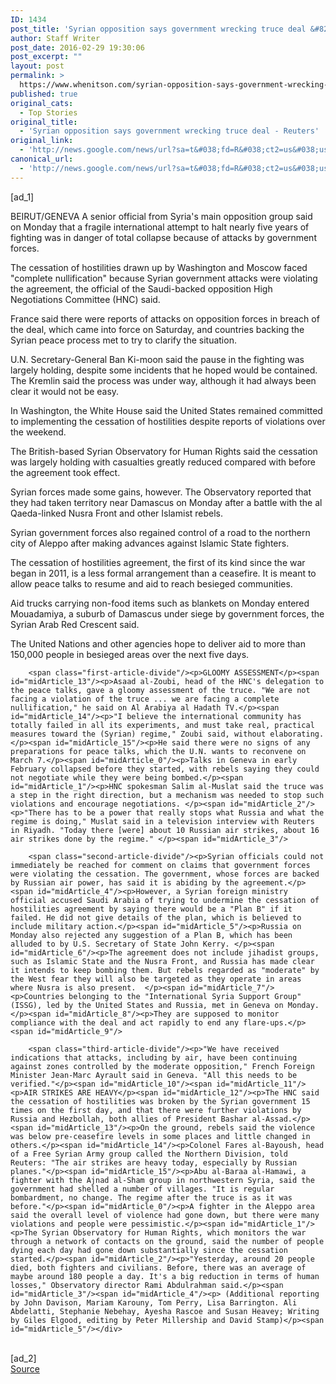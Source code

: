 ```yaml
---
ID: 1434
post_title: 'Syrian opposition says government wrecking truce deal &#8211; Reuters'
author: Staff Writer
post_date: 2016-02-29 19:30:06
post_excerpt: ""
layout: post
permalink: >
  https://www.whenitson.com/syrian-opposition-says-government-wrecking-truce-deal-reuters/
published: true
original_cats:
  - Top Stories
original_title:
  - 'Syrian opposition says government wrecking truce deal - Reuters'
original_link:
  - 'http://news.google.com/news/url?sa=t&#038;fd=R&#038;ct2=us&#038;usg=AFQjCNGH0EhiQBL3HO6NjYCXlM0qTHOG4g&#038;clid=c3a7d30bb8a4878e06b80cf16b898331&#038;cid=52779055317620&#038;ei=PZzUVpjFEJKKhQHR-4DgBg&#038;url=http://www.reuters.com/article/us-mideast-crisis-syria-idUSKCN0W21O5'
canonical_url:
  - 'http://news.google.com/news/url?sa=t&#038;fd=R&#038;ct2=us&#038;usg=AFQjCNGH0EhiQBL3HO6NjYCXlM0qTHOG4g&#038;clid=c3a7d30bb8a4878e06b80cf16b898331&#038;cid=52779055317620&#038;ei=PZzUVpjFEJKKhQHR-4DgBg&#038;url=http://www.reuters.com/article/us-mideast-crisis-syria-idUSKCN0W21O5'
---
```

 [ad_1]
<br><div id="articleText">
<span id="midArticle_start"/>

<span id="midArticle_0"/><span class="focusParagraph" readability="4"><p><span class="articleLocation">BEIRUT/GENEVA</span> A senior official from Syria's main opposition group said on Monday that a fragile international attempt to halt nearly five years of fighting was in danger of total collapse because of attacks by government forces.</p></span><span id="midArticle_1"/><p>The cessation of hostilities drawn up by Washington and Moscow faced "complete nullification" because Syrian government attacks were violating the agreement, the official of the Saudi-backed opposition High Negotiations Committee (HNC) said.</p><span id="midArticle_2"/><p>France said there were reports of attacks on opposition forces in breach of the deal, which came into force on Saturday, and countries backing the Syrian peace process met to try to clarify the situation.</p><span id="midArticle_3"/><p>U.N. Secretary-General Ban Ki-moon said the pause in the fighting was largely holding, despite some incidents that he hoped would be contained. The Kremlin said the process was under way, although it had always been clear it would not be easy.</p><span id="midArticle_4"/><p>In Washington, the White House said the United States remained committed to implementing the cessation of hostilities despite reports of violations over the weekend.</p><span id="midArticle_5"/><p>The British-based Syrian Observatory for Human Rights said the cessation was largely holding with casualties greatly reduced compared with before the agreement took effect.</p><span id="midArticle_6"/><p>Syrian forces made some gains, however. The Observatory reported that they had taken territory near Damascus on Monday after a battle with the al Qaeda-linked Nusra Front and other Islamist rebels.</p><span id="midArticle_7"/><p>Syrian government forces also regained control of a road to the northern city of Aleppo after making advances against Islamic State fighters.</p><span id="midArticle_8"/><p>The cessation of hostilities agreement, the first of its kind since the war began in 2011, is a less formal arrangement than a ceasefire. It is meant to allow peace talks to resume and aid to reach besieged communities. </p><span id="midArticle_9"/><p>Aid trucks carrying non-food items such as blankets on Monday entered Mouadamiya, a suburb of Damascus under siege by government forces, the Syrian Arab Red Crescent said. </p><span id="midArticle_10"/><p>The United Nations and other agencies hope to deliver aid to more than 150,000 people in besieged areas over the next five days.</p><span id="midArticle_11"/><span id="midArticle_12"/>
        
        <span class="first-article-divide"/><p>GLOOMY ASSESSMENT</p><span id="midArticle_13"/><p>Asaad al-Zoubi, head of the HNC's delegation to the peace talks, gave a gloomy assessment of the truce. "We are not facing a violation of the truce ... we are facing a complete nullification," he said on Al Arabiya al Hadath TV.</p><span id="midArticle_14"/><p>"I believe the international community has totally failed in all its experiments, and must take real, practical measures toward the (Syrian) regime," Zoubi said, without elaborating.</p><span id="midArticle_15"/><p>He said there were no signs of any preparations for peace talks, which the U.N. wants to reconvene on March 7.</p><span id="midArticle_0"/><p>Talks in Geneva in early February collapsed before they started, with rebels saying they could not negotiate while they were being bombed.</p><span id="midArticle_1"/><p>HNC spokesman Salim al-Muslat said the truce was a step in the right direction, but a mechanism was needed to stop such violations and encourage negotiations. </p><span id="midArticle_2"/><p>"There has to be a power that really stops what Russia and what the regime is doing," Muslat said in a television interview with Reuters in Riyadh. "Today there [were] about 10 Russian air strikes, about 16 air strikes done by the regime." </p><span id="midArticle_3"/>
        
        <span class="second-article-divide"/><p>Syrian officials could not immediately be reached for comment on claims that government forces were violating the cessation. The government, whose forces are backed by Russian air power, has said it is abiding by the agreement.</p><span id="midArticle_4"/><p>However, a Syrian foreign ministry official accused Saudi Arabia of trying to undermine the cessation of hostilities agreement by saying there would be a "Plan B" if it failed. He did not give details of the plan, which is believed to include military action.</p><span id="midArticle_5"/><p>Russia on Monday also rejected any suggestion of a Plan B, which has been alluded to by U.S. Secretary of State John Kerry. </p><span id="midArticle_6"/><p>The agreement does not include jihadist groups, such as Islamic State and the Nusra Front, and Russia has made clear it intends to keep bombing them. But rebels regarded as "moderate" by the West fear they will also be targeted as they operate in areas where Nusra is also present.  </p><span id="midArticle_7"/><p>Countries belonging to the "International Syria Support Group" (ISSG), led by the United States and Russia, met in Geneva on Monday. </p><span id="midArticle_8"/><p>They are supposed to monitor compliance with the deal and act rapidly to end any flare-ups.</p><span id="midArticle_9"/>
        
        <span class="third-article-divide"/><p>"We have received indications that attacks, including by air, have been continuing against zones controlled by the moderate opposition," French Foreign Minister Jean-Marc Ayrault said in Geneva. "All this needs to be verified."</p><span id="midArticle_10"/><span id="midArticle_11"/><p>AIR STRIKES ARE HEAVY</p><span id="midArticle_12"/><p>The HNC said the cessation of hostilities was broken by the Syrian government 15 times on the first day, and that there were further violations by Russia and Hezbollah, both allies of President Bashar al-Assad.</p><span id="midArticle_13"/><p>On the ground, rebels said the violence was below pre-ceasefire levels in some places and little changed in others.</p><span id="midArticle_14"/><p>Colonel Fares al-Bayoush, head of a Free Syrian Army group called the Northern Division, told Reuters: "The air strikes are heavy today, especially by Russian planes."</p><span id="midArticle_15"/><p>Abu al-Baraa al-Hamawi, a fighter with the Ajnad al-Sham group in northwestern Syria, said the government had shelled a number of villages. "It is regular bombardment, no change. The regime after the truce is as it was before."</p><span id="midArticle_0"/><p>A fighter in the Aleppo area said the overall level of violence had gone down, but there were many violations and people were pessimistic.</p><span id="midArticle_1"/><p>The Syrian Observatory for Human Rights, which monitors the war through a network of contacts on the ground, said the number of people dying each day had gone down substantially since the cessation started.</p><span id="midArticle_2"/><p>"Yesterday, around 20 people died, both fighters and civilians. Before, there was an average of maybe around 180 people a day. It's a big reduction in terms of human losses," Observatory director Rami Abdulrahman said.</p><span id="midArticle_3"/><span id="midArticle_4"/><p> (Additional reporting by John Davison, Mariam Karouny, Tom Perry, Lisa Barrington. Ali Abdelatti, Stephanie Nebehay, Ayesha Rascoe and Susan Heavey; Writing by Giles Elgood, editing by Peter Millership and David Stamp)</p><span id="midArticle_5"/></div>
<br>[ad_2]
<br><a href="http://news.google.com/news/url?sa=t&#038;fd=R&#038;ct2=us&#038;usg=AFQjCNGH0EhiQBL3HO6NjYCXlM0qTHOG4g&#038;clid=c3a7d30bb8a4878e06b80cf16b898331&#038;cid=52779055317620&#038;ei=PZzUVpjFEJKKhQHR-4DgBg&#038;url=http://www.reuters.com/article/us-mideast-crisis-syria-idUSKCN0W21O5">Source </a>